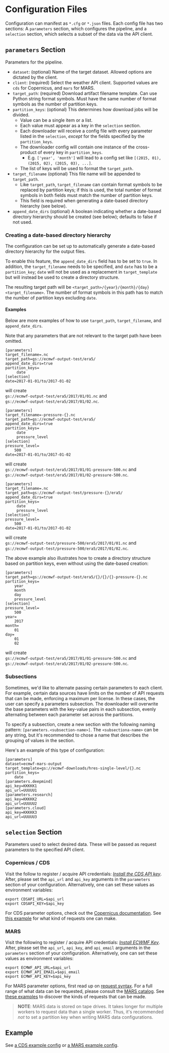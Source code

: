 # Configuration Files

Configuration can manifest as `*.cfg` or `*.json` files. Each config file has two sections: A `parameters` section, which
configures the pipeline, and a `selection` section, which selects a subset of the data via the API client.

## `parameters` Section

Parameters for the pipeline.

* `dataset`: (optional) Name of the target dataset. Allowed options are dictated by the client.
* `client`: (required) Select the weather API client. Supported values are `cds` for Copernicus, and `mars` for MARS.
* `target_path`: (required) Download artifact filename template. Can use Python string format symbols. Must have the same number of format symbols as the number of partition keys.
* `partition_keys`: (optional) This determines how download jobs will be divided. 
  * Value can be a single item or a list.
  * Each value must appear as a key in the `selection` section.
  * Each downloader will receive a config file with every parameter listed in the `selection`, _except_ for the fields specified by the `partition_keys`.
  * The downloader config will contain one instance of the cross-product of every key in `partition_keys`. 
    * E.g. `['year', 'month']` will lead to a config set like `[(2015, 01), (2015, 02), (2015, 03), ...]`.
  * The list of keys will be used to format the `target_path`.
* `target_filename` (optional) This file name will be appended to `target_path`. 
  * Like `target_path`, `target_filename` can contain format symbols to be replaced by partition keys; if this is used, the total number of format symbols in both fields must match the number of partition keys.
  * This field is required when generating a date-based directory hierarchy (see below).
* `append_date_dirs` (optional) A boolean indicating whether a date-based directory hierarchy should be created (see below); defaults to false if not used.

### Creating a date-based directory hierarchy

The configuration can be set up to automatically generate a date-based directory hierarchy for the output files.

To enable this feature, the `append_date_dirs` field has to be set to `true`. 
In addition, the `target_filename` needs to be specified, and `date` has to be a `partition_key`;
`date` will not be used as a replacement in `target_template` but will instead be used to create a directory structure.

The resulting target path will be `<target_path>/{year}/{month}/{day}<target_filename>`. The number of format symbols in this path has to match the number of partition keys excluding `date`.

#### Examples

Below are more examples of how to use `target_path`, `target_filename`, and `append_date_dirs`. 

Note that any parameters that are not relevant to the target path have been omitted.
```
[parameters]
target_filename=.nc
target_path=gs://ecmwf-output-test/era5/
append_date_dirs=true
partition_keys=
     date
[selection]
date=2017-01-01/to/2017-01-02
```
will create  
`gs://ecmwf-output-test/era5/2017/01/01.nc` and  
`gs://ecmwf-output-test/era5/2017/01/02.nc`.

```
[parameters]
target_filename=-pressure-{}.nc
target_path=gs://ecmwf-output-test/era5/
append_date_dirs=true
partition_keys=
     date
     pressure_level
[selection]
pressure_level=
    500
date=2017-01-01/to/2017-01-02
```
will create  
`gs://ecmwf-output-test/era5/2017/01/01-pressure-500.nc` and   
`gs://ecmwf-output-test/era5/2017/01/02-pressure-500.nc`.

```
[parameters]
target_filename=.nc
target_path=gs://ecmwf-output-test/pressure-{}/era5/
append_date_dirs=true
partition_keys=
     date
     pressure_level
[selection]
pressure_level=
    500
date=2017-01-01/to/2017-01-02
```
will create  
`gs://ecmwf-output-test/pressure-500/era5/2017/01/01.nc` and  
`gs://ecmwf-output-test/pressure-500/era5/2017/01/02.nc`.

The above example also illustrates how to create a directory structure based on partition keys, even without using the date-based creation:
```
[parameters]
target_path=gs://ecmwf-output-test/era5/{}/{}/{}-pressure-{}.nc
partition_keys=
    year
    month
    day
    pressure_level
[selection]
pressure_level=
    500
year=
    2017
month=
    01
day=
    01
    02
```
will create  
`gs://ecmwf-output-test/era5/2017/01/01-pressure-500.nc` and  
`gs://ecmwf-output-test/era5/2017/01/02-pressure-500.nc`.

### Subsections

Sometimes, we'd like to alternate passing certain parameters to each client. For example, certain data sources have 
limits on the number of API requests that can be made, enforcing a maximum per license. In these cases, the user can 
specify a parameters subsection. The downloader will overwrite the base parameters with the key-value pairs in each 
subsection, evenly alternating between each parameter set across the partitions.

To specify a subsection, create a new section with the following naming pattern: `[parameters.<subsection-name>]`.
The `<subsectiona-name>` can be any string, but it's recommended to chose a name that describes the grouping of values 
in the section.

Here's an example of this type of configuration: 
```
[parameters]
dataset=ecmwf-mars-output
target_template=gs://ecmwf-downloads/hres-single-level/{}.nc
partition_keys=
    date
[parameters.deepmind]
api_key=KKKKK1
api_url=UUUUU1
[parameters.research]
api_key=KKKKK2
api_url=UUUUU2
[parameters.cloud]
api_key=KKKKK3
api_url=UUUUU3
```

## `selection` Section

Parameters used to select desired data. These will be passed as request parameters to the specified API client.

### Copernicus / CDS
Visit the follow to register / acquire API credentials: 
_[Install the CDS API key](https://cds.climate.copernicus.eu/api-how-to#install-the-cds-api-key)_.
After, please set the `api_url` and `api_key` arguments in the `parameters` section of your configuration.
Alternatively, one can set these values as environment variables: 
```shell script
export CDSAPI_URL=$api_url
export CDSAPI_KEY=$api_key
```

For CDS parameter options, check out the [Copernicus documentation](https://cds.climate.copernicus.eu/cdsapp#!/search?type=dataset).
See [this example](https://cds.climate.copernicus.eu/cdsapp#!/dataset/reanalysis-era5-pressure-levels?tab=form)
for what kind of requests one can make.

### MARS

Visit the following to register / acquire API credentials: 
_[Install ECWMF Key](https://confluence.ecmwf.int/display/WEBAPI/Access+MARS#AccessMARS-key)_. After, please set
the `api_url`, `api_key`, and `api_email` arguments in the `parameters` section of your configuration.
Alternatively, one can set these values as environment variables: 
```shell script
export ECMWF_API_URL=$api_url
export ECMWF_API_EMAIL=$api_email
export ECMWF_API_KEY=$api_key
```
 
For MARS parameter options, first read up on 
[request syntax](https://confluence.ecmwf.int/display/WEBAPI/Brief+MARS+request+syntax). For a full range of what data 
can be requested, please consult the [MARS catalog](https://apps.ecmwf.int/archive-catalogue/).
See [these examples](https://confluence.ecmwf.int/display/UDOC/MARS+example+requests) 
to discover the kinds of requests that can be made.

> **NOTE**: MARS data is stored on tape drives. It takes longer for multiple workers to request data than a single 
> worker. Thus, it's recommended _not_ to set a partition key when writing MARS data configurations.

## Example

See [a CDS example config](configs/era5_example_config.cfg) or [a MARS example config](configs/yesterdays_surface_example.cfg).

